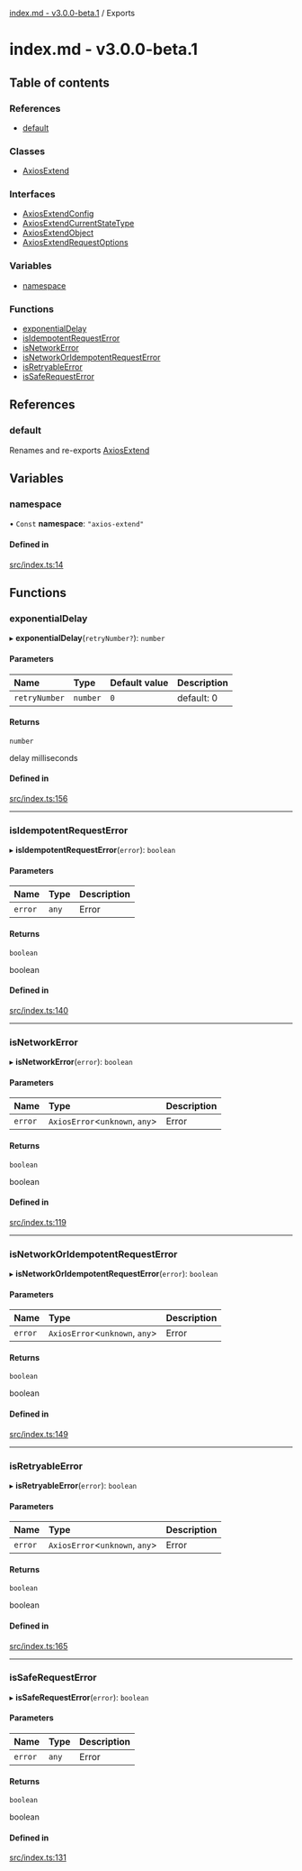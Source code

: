 [index.md - v3.0.0-beta.1](README.md) / Exports

# index.md - v3.0.0-beta.1

## Table of contents

### References

- [default](modules.md#default)

### Classes

- [AxiosExtend](classes/AxiosExtend.md)

### Interfaces

- [AxiosExtendConfig](interfaces/AxiosExtendConfig.md)
- [AxiosExtendCurrentStateType](interfaces/AxiosExtendCurrentStateType.md)
- [AxiosExtendObject](interfaces/AxiosExtendObject.md)
- [AxiosExtendRequestOptions](interfaces/AxiosExtendRequestOptions.md)

### Variables

- [namespace](modules.md#namespace)

### Functions

- [exponentialDelay](modules.md#exponentialdelay)
- [isIdempotentRequestError](modules.md#isidempotentrequesterror)
- [isNetworkError](modules.md#isnetworkerror)
- [isNetworkOrIdempotentRequestError](modules.md#isnetworkoridempotentrequesterror)
- [isRetryableError](modules.md#isretryableerror)
- [isSafeRequestError](modules.md#issaferequesterror)

## References

### default

Renames and re-exports [AxiosExtend](classes/AxiosExtend.md)

## Variables

### namespace

• `Const` **namespace**: `"axios-extend"`

#### Defined in

[src/index.ts:14](https://github.com/saqqdy/axios-ex/blob/e01ff9c/src/index.ts#L14)

## Functions

### exponentialDelay

▸ **exponentialDelay**(`retryNumber?`): `number`

#### Parameters

| Name          | Type     | Default value | Description |
| :------------ | :------- | :------------ | :---------- |
| `retryNumber` | `number` | `0`           | default: 0  |

#### Returns

`number`

delay milliseconds

#### Defined in

[src/index.ts:156](https://github.com/saqqdy/axios-ex/blob/e01ff9c/src/index.ts#L156)

---

### isIdempotentRequestError

▸ **isIdempotentRequestError**(`error`): `boolean`

#### Parameters

| Name    | Type  | Description |
| :------ | :---- | :---------- |
| `error` | `any` | Error       |

#### Returns

`boolean`

boolean

#### Defined in

[src/index.ts:140](https://github.com/saqqdy/axios-ex/blob/e01ff9c/src/index.ts#L140)

---

### isNetworkError

▸ **isNetworkError**(`error`): `boolean`

#### Parameters

| Name    | Type                            | Description |
| :------ | :------------------------------ | :---------- |
| `error` | `AxiosError`<`unknown`, `any`\> | Error       |

#### Returns

`boolean`

boolean

#### Defined in

[src/index.ts:119](https://github.com/saqqdy/axios-ex/blob/e01ff9c/src/index.ts#L119)

---

### isNetworkOrIdempotentRequestError

▸ **isNetworkOrIdempotentRequestError**(`error`): `boolean`

#### Parameters

| Name    | Type                            | Description |
| :------ | :------------------------------ | :---------- |
| `error` | `AxiosError`<`unknown`, `any`\> | Error       |

#### Returns

`boolean`

boolean

#### Defined in

[src/index.ts:149](https://github.com/saqqdy/axios-ex/blob/e01ff9c/src/index.ts#L149)

---

### isRetryableError

▸ **isRetryableError**(`error`): `boolean`

#### Parameters

| Name    | Type                            | Description |
| :------ | :------------------------------ | :---------- |
| `error` | `AxiosError`<`unknown`, `any`\> | Error       |

#### Returns

`boolean`

boolean

#### Defined in

[src/index.ts:165](https://github.com/saqqdy/axios-ex/blob/e01ff9c/src/index.ts#L165)

---

### isSafeRequestError

▸ **isSafeRequestError**(`error`): `boolean`

#### Parameters

| Name    | Type  | Description |
| :------ | :---- | :---------- |
| `error` | `any` | Error       |

#### Returns

`boolean`

boolean

#### Defined in

[src/index.ts:131](https://github.com/saqqdy/axios-ex/blob/e01ff9c/src/index.ts#L131)
